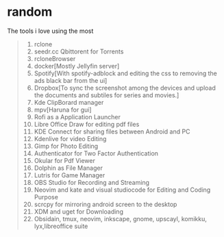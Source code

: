 # random
The tools i love using the most
>1. rclone
>2. seedr.cc Qbittorent for Torrents
>3. rcloneBrowser
>4. docker[Mostly Jellyfin server]
>5. Spotify[With spotify-adblock and editing the css to removing the ads black bar from the ui]
>6. Dropbox[To sync the screenshot among the devices and upload the documents and subtiles for series and movies.]
>7. Kde ClipBorard manager
>8. mpv[Haruna for gui]
>9. Rofi as a Application Launcher
>10. Libre Office Draw for editing pdf files
>11. KDE Connect for sharing files between Android and PC
>12. Kdenlive for video Editing
>13. Gimp for Photo Editing
>14. Authenticator for Two Factor Authentication
>15. Okular for Pdf Viewer
>16. Dolphin as File Manager
>17. Lutris for Game Manager
>18. OBS Studio for Recording and Streaming
>19. Neovim and kate and visual studiocode for Editing and Coding Purpose
>20. scrcpy for mirroring android screen to the desktop
>21. XDM and uget for Downloading
>22. Obsidain, tmux, neovim, inkscape, gnome, upscayl, komikku, lyx,libreoffice suite
